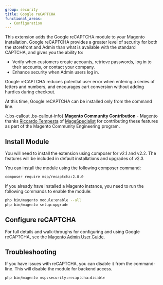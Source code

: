 ```yaml
---
group: security
title: Google reCAPTCHA
functional_areas:
  - Configuration
---
```


This extension adds the Google reCAPTCHA module to your Magento installation. Google reCAPTCHA provides a greater level of security for both the storefront and Admin than what is available with the standard CAPTCHA, and gives you the ability to:

- Verify when customers create accounts, retrieve passwords, log in to their accounts, or contact your company.
- Enhance security when Admin users log in.

Google reCAPTCHA reduces potential user error when entering a series of letters and numbers, and encourages cart conversion without adding hurdles during checkout.

At this time, Google reCAPTCHA can be installed only from the command line.

{:.bs-callout .bs-callout-info}
**Magento Community Contribution** - Magento thanks [Riccardo Tempesta](https://twitter.com/rictempesta) of [MageSpecialist](https://partners.magento.com/portal/details/partner/id/129) for contributing these features as part of the Magento Community Engineering program.

## Install Module

You will need to install the extension using composer for v2.1 and v2.2. The features will be included in default installations and upgrades of v2.3.

You can install the module using the following composer command:

``` bash
composer require msp/recaptcha:2.0.0
```

If you already have installed a Magento instance, you need to run the following commands to enable the module:

``` bash
php bin/magento module:enable --all
php bin/magento setup:upgrade
```

## Configure reCAPTCHA

For full details and walk-throughs for configuring and using Google reCAPTCHA, see the [Magento Admin User Guide](https://docs.magento.com/m2/2.1/ee/user_guide/stores/security-google-recaptcha.html).

## Troubleshooting

If you have issues with reCAPTCHA, you can disable it from the command-line. This will disable the module for backend access.

``` bash
php bin/magento msp:security:recaptcha:disable
```

